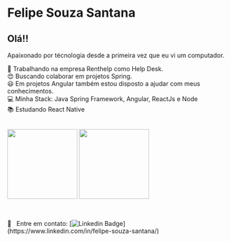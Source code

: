 # Felipe Souza Santana

## Olá!!
Apaixonado por técnologia desde a primeira vez que eu vi um computador. 


:construction_worker: Trabalhando na empresa Renthelp como Help Desk.
<br/>:heart_eyes: Buscando colaborar em projetos Spring.
<br/>:smiley: Em projetos Angular também estou disposto a ajudar com meus conhecimentos.
<br/>:computer: Minha Stack: Java Spring Framework, Angular, ReactJs e Node
<br/>:books: Estudando React Native

<br/>

 <div>
  <img height="160em"   align="center" src="https://github-readme-stats.vercel.app/api?username=felipesouza91&show_icons=true&theme=highcontrast&include_all_commits=true&count_private=true">
  <img height="160em" align="center" src="https://github-readme-stats.vercel.app/api/top-langs/?username=felipesouza91&&layout=compact&hide=shell&theme=highcontrast">
  
 </div>
 
 <br/>

<br/>:email: &nbsp; Entre em contato: [![Linkedin Badge](https://img.shields.io/badge/-FelipeSouzaSantana-blue?style=flat-square&logo=Linkedin&logoColor=white&link=[https://www.linkedin.com/in/felipe-souza-santana/](https://www.linkedin.com/in/felipe-souza-santana/))](https://www.linkedin.com/in/felipe-souza-santana/)



